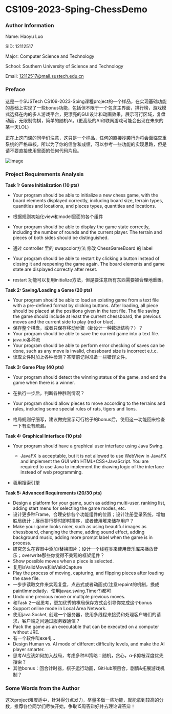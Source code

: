 # CS109-2023-Sping-ChessDemo

### Author Information

Name: Haoyu Luo

SID: 12112517

Major: Computer Science and Technology

School: Southern University of Science and Technology

Email: [12112517@mail.sustech.edu.cn](mailto:12112517@mail.sustech.edu.cn)

### Preface

这是一个SUSTech CS109-2023-Sping课程project的一个样品，在实现基础功能的基础上实现了一些bonus功能，包括但不限于一个包含主界面，排行榜，游戏模式选择在内的多人游戏平台，更漂亮的GUI设计和动画效果，展示可行区域，复盘动画，无限制悔棋，简单的随机AI。(更高级的AI和联网游戏可能会出现在未来的某一天LOL)

正在上这门课的同学们注意，这只是一个样品，任何的直接抄袭行为将会面临查重系统的严格审核，所以为了你的信誉和成绩，可以参考一些功能的实现思路，但是请不要直接使用里面的任何代码片段。

![image](https://user-images.githubusercontent.com/95002380/231815848-576dcac9-c64e-4147-b24a-33062e985a2f.png)

### Project Requirements Analysis

**Task 1: Game Initialization (10 pts)**

- Your program should be able to initialize a new chess game, with the board elements displayed correctly, including board size, terrain types, quantities and locations, and pieces types, quantities and locations.
- 根据规则初始化view和model里面的各个组件

- Your program should be able to display the game state correctly, including the number of rounds and the current player. The terrain and pieces of both sides should be distinguished.
- 通过 controller 里的 swapcolor方法 修改 ChessGameBoard 的 label
- Your program should be able to restart by clicking a button instead of closing it and reopening the game again. The board elements and game state are displayed correctly after reset.
- restart 功能可以复用initialize方法，但是要注意所有东西需要被合理地重置。

**Task 2: Saving/Loading a Game (20 pts)**

-  Your program should be able to load an existing game from a text file with a pre-defined format by clicking buttons. After loading, all piece should be placed at the positions given in the text file. The file saving the game should include at least the current chessboard, the previous moves and the current side to play (red or blue).
-  保存整个棋盘，或者只保存移动步骤（新设计一种数据结构？）？
-  Your program should be able to save the current game into a text file.
-  java.io各种流
-  Your program should be able to perform error checking of saves can be done, such as any move is invalid, chessboard size is incorrect e.t.c.
-  读取文件时加上各种检测？答辩前记得准备一些错误文件。

**Task 3: Game Play (40 pts)**

- Your program should detect the winning status of the game, and end the game when there is a winner.
- 在执行一步后，判断各种胜利情况？

- Your program should allow pieces to move according to the terrains and rules, including some special rules of rats, tigers and lions.

- 格局规则仔细写，建议做完显示可行格子的bonus后，使用这一功能回来检查一下有没有疏漏。

**Task 4: Graphical Interface (10 pts)**

- Your program should have a graphical user interface using Java Swing.

    - JavaFX is acceptable, but it is not allowed to use WebView in JavaFX and implement the GUI with HTML+CSS+JavaScript. You are required to use Java to implement the drawing logic of the interface instead of web programming.

- 善用搜索引擎

**Task 5: Advanced Requirements (20/30 pts)**

- Design a platform for your game, such as adding multi-user, ranking list, adding start menu for selecting the game modes, etc.
- 设计更多种Frame，合理安排各个功能组件的位置；设计注册登录系统，增加胜局统计；展示排行榜时即时排序，或者使用堆来储存用户？
-  Make your game looks nicer, such as using beautiful images as chessboard, changing the theme, adding sound effect, adding background music, adding more prompt label when the game is in process.
- 研究怎么在容器中添加/替换图片；设计一个线程类来使用音乐库来播放音乐；overwrite那些你觉得不美观的框架组件？
- Show possible moves when a piece is selected.
- 复用isValidMove和isValidCapture
- Play the process of moving, capturing, and flipping pieces after loading the save file.
- 一步步读取文件来实现复盘，点击式或者动画式(注意repaint的机制，换成paintImmediatly，使用javax.swing.Timer?)都可
- Undo one previous move or multiple previous moves.
- 和Task 2一起思考，更加优秀的棋局保存方式会引导你完成这个bonus
- Support online mode in Local Area Network.
- 使用java.Socket, 创建一个服务器，使用多线程来接受和处理客户端们的请求，客户端之间通过服务器通信？
- Pack the game as an executable that can be executed on a computer without JRE.
- 有一个软件叫exe4j...
- Design Human vs. AI mode of different difficulty levels, and make the AI player smarter.
- 思考AI应该如何加入战局，考虑多种AI策略：随机，贪心，α-β剪枝深度优先搜索？
- 其他bonus：回合计时器，棋子运行动画，GitHub项目合，剧情&拓展游戏机制？

### Some Words from the Author

这次project难度适中，针对得分点发力，尽量多做一些功能，就能拿到较高的分数，推荐各位同学们尽快开始，争取15周答辩好并去理论课答辩！

